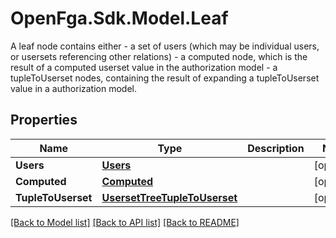 # OpenFga.Sdk.Model.Leaf
A leaf node contains either - a set of users (which may be individual users, or usersets   referencing other relations) - a computed node, which is the result of a computed userset   value in the authorization model - a tupleToUserset nodes, containing the result of expanding   a tupleToUserset value in a authorization model.

## Properties

Name | Type | Description | Notes
------------ | ------------- | ------------- | -------------
**Users** | [**Users**](Users.md) |  | [optional] 
**Computed** | [**Computed**](Computed.md) |  | [optional] 
**TupleToUserset** | [**UsersetTreeTupleToUserset**](UsersetTreeTupleToUserset.md) |  | [optional] 

[[Back to Model list]](../README.md#models) [[Back to API list]](../README.md#api-endpoints) [[Back to README]](../README.md)

